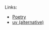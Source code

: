 
Links:

- [Poetry](https://python-poetry.org/docs/)
- [uv (alternative)](https://docs.astral.sh/uv/)

